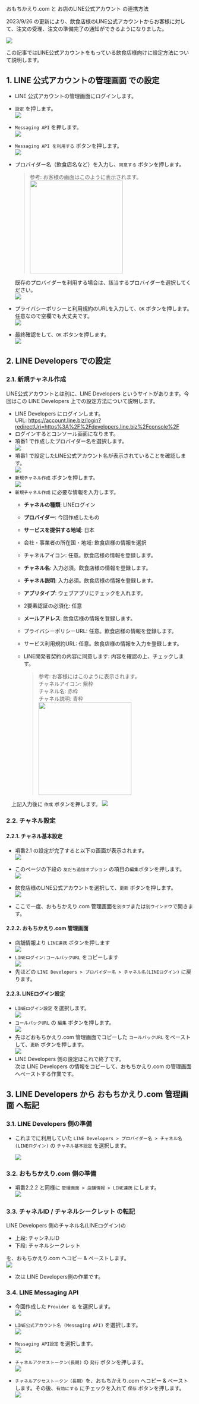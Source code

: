 おもちかえり.com と お店のLINE公式アカウント の連携方法

2023/9/26 の更新により、飲食店様のLINE公式アカウントからお客様に対して、注文の受理、注文の準備完了の通知ができるようになりました。

![](./images/line_users_screen_line_official_account.png)


この記事ではLINE公式アカウントをもっている飲食店様向けに設定方法について説明します。

## 1. LINE 公式アカウントの管理画面 での設定
- LINE 公式アカウントの管理画面にログインします。
- `設定` を押します。  
	![](./images/line_official_account_setting.png)
- `Messaging API` を押します。  
	![](./images/line_official_account_setting_messagingapi.png)
- `Messaging API を利用する` ボタンを押します。  
	![](./images/line_official_account_setting_messagingapi_button.png)
- プロバイダー名（飲食店名など）を入力し、`同意する` ボタンを押します。  
	> 参考: お客様の画面はこのように表示されます。  
	> <img src="./images/line_users_screen_provider.png" width="250px">

	既存のプロバイダーを利用する場合は、該当するプロバイダーを選択してください。  
	![](./images/line_official_account_setting_messagingapi_button_provider.png)
- プライバシーポリシーと利用規約のURLを入力して、`OK` ボタンを押します。任意なので空欄でも大丈夫です。  
	![](./images/line_official_account_setting_messagingapi_button_privacy.png)
- 最終確認をして、`OK` ボタンを押します。  
	![](./images/line_official_account_setting_messagingapi_button_confirm.png)

## 2. LINE Developers での設定
### 2.1. 新規チャネル作成
LINE公式アカウントとは別に、LINE Developers というサイトがあります。今回はこの LINE Developers 上での設定方法について説明します。  

- LINE Developers にログインします。  
	URL: https://account.line.biz/login?redirectUri=https%3A%2F%2Fdevelopers.line.biz%2Fconsole%2F
- ログインするとコンソール画面になります。  
- 項番1 で作成したプロバイダー名を選択します。  
	![](./images/line_developers_console.png)
- 項番1 で設定したLINE公式アカウント名が表示されていることを確認します。  
	![](./images/line_developers_console_channel.png)
- `新規チャネル作成` ボタンを押します。  
	![](./images/line_developers_console_new_channel.png)
- `新規チャネル作成` に必要な情報を入力します。
  - **チャネルの種類**:	LINEログイン
  - **プロバイダー**:	今回作成したもの
  - **サービスを提供する地域**:	日本
  - 会社・事業者の所在国・地域:	飲食店様の情報を選択
  - チャネルアイコン:	任意。飲食店様の情報を登録します。
  - **チャネル名**:	入力必須。飲食店様の情報を登録します。
  - **チャネル説明**:	入力必須。飲食店様の情報を登録します。
  - **アプリタイプ**:	ウェブアプリにチェックを入れます。
  - 2要素認証の必須化:	任意
  - **メールアドレス**: 飲食店様の情報を登録します。
  - プライバシーポリシーURL: 任意。飲食店様の情報を登録します。
  - サービス利用規約URL: 任意。飲食店様の情報を入力を登録します。
  - LINE開発者契約の内容に同意します: 内容を確認の上、チェックします。

	> 参考: お客様にはこのように表示されます。  
	> チャネルアイコン:	紫枠  
	> チャネル名:	赤枠  
	> チャネル説明:	青枠  
	> <img src="./images/line_users_screen_name_image_etc.png" width="250px">


　上記入力後に `作成` ボタンを押します。
	![](./images/line_developers_console_new_channel_form.png)

### 2.2. チャネル設定
#### 2.2.1. チャネル基本設定
- 項番2.1 の設定が完了すると以下の画面が表示されます。  
	![](./images/line_developers_console_line_login.png)
- このページの下段の `友だち追加オプション` の項目の`編集`ボタンを押します。  
	![](./images/line_developers_console_line_login_add_friend_option.png)
- 飲食店様のLINE公式アカウントを選択して、`更新` ボタンを押します。  
	![](./images/line_developers_console_line_login_add_friend_option_select.png)

- ここで一度、おもちかえり.com 管理画面を`別タブ`または`別ウインドウ`で開きます。

#### 2.2.2. おもちかえり.com 管理画面
- 店舗情報より `LINE連携` ボタンを押します  
	![](./images/omochikaeri_admin_restaurant_info.png)
- `LINEログイン:コールバックURL` をコピーします  
	![](./images/omochikaeri_admin_restaurant_info_callback.png)
- 先ほどの `LINE Developers > プロバイダー名 > チャネル名(LINEログイン)` に戻ります。

#### 2.2.3. LINEログイン設定
- `LINEログイン設定` を選択します。  
	![](./images/line_developers_console_line_login_line-login-setting.png)
- `コールバックURL` の `編集` ボタンを押します。  
	![](./images/line_developers_console_line_login_line-login-callback.png)
- 先ほどおもちかえり.com 管理画面でコピーした `コールバックURL` をペーストして、`更新` ボタンを押します。  
	![](./images/line_developers_console_line_login_line-login-callback2.png)
- LINE Developers 側の設定はこれで終了です。  
	次は LINE Developers の情報をコピーして、おもちかえり.com の管理画面へペーストする作業です。

## 3. LINE Developers から おもちかえり.com 管理画面 へ転記
### 3.1. LINE Developers 側の準備
- これまでに利用していた `LINE Developers > プロバイダー名 > チャネル名(LINEログイン)` の `チャネル基本設定` を選択します。  

	![](./images/line_developers_console_line_login_basics.png)

### 3.2. おもちかえり.com 側の準備
- 項番2.2.2 と同様に `管理画面 > 店舗情報 > LINE連携` にします。  
	![](./images/line_developers_console_line_login_line-login-setting.png)

### 3.3. チャネルID / チャネルシークレット の転記
LINE Developers 側のチャネル名(LINEログイン)の

  - 上段: チャンネルID
  - 下段: チャネルシークレット  

を、おもちかえり.com へコピー & ペーストします。  
![](./images/line_developers_to_omochikaeri_line_login.png)

- 次は LINE Developers側の作業です。

### 3.4. LINE Messaging API 
- 今回作成した `Provider 名` を選択します。  
	![](./images/line_developers_console_select_provider.png)

- `LINE公式アカウント名 (Messaging API)` を選択します。  
	![](./images/line_developers_console_select_line-official-account.png)

- `Messaging API設定` を選択します。  
	![](./images/line_developers_console_messaging-api-setting.png)

- `チャネルアクセストークン(長期)` の `発行` ボタンを押します。  
	![](./images/line_developers_console_messaging-api-access-token.png)

- `チャネルアクセストークン（長期）`を、おもちかえり.com へコピー & ペーストします。その後、`有効にする` にチェックを入れて `保存` ボタンを押します。  
	![](./images/line_developers_to_omochikaeri_messaging-api.png)
